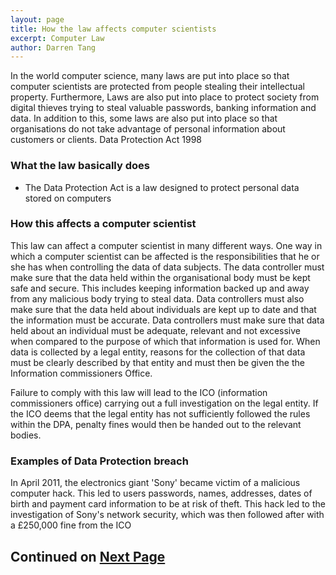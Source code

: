 ```yaml
---
layout: page
title: How the law affects computer scientists
excerpt: Computer Law
author: Darren Tang
---
```


In the world computer science, many laws are put into place so that computer scientists are protected from people stealing their intellectual property. Furthermore, Laws are also put into place to protect society from digital thieves trying to steal valuable passwords, banking information and data. In addition to this, some laws are also put into place so that organisations do not take advantage of personal information about customers or clients.
Data Protection Act 1998

### What the law basically does

* The Data Protection Act is a law designed to protect personal data stored on computers 


### How this affects a computer scientist

This law can affect a computer scientist in many different ways. One way in which a computer scientist can be affected is the responsibilities that he or she has when controlling the data of data subjects. The data controller must make sure that the data held within the organisational body must be kept safe and secure. This includes keeping information backed up and away from any malicious body trying to steal data. Data controllers must also make sure that the data held about individuals are kept up to date and that the information must be accurate. Data controllers must make sure that data held about an individual must be adequate, relevant and not excessive when compared to the purpose of which that information is used for. When data is collected by a legal entity, reasons for the collection of that data must be clearly described by that entity and must then be given the the Information commissioners Office.

Failure to comply with this law will lead to the ICO (information commissioners office) carrying out a full investigation on the legal entity. If the ICO deems that the legal entity has not sufficiently followed the rules within the DPA, penalty fines would then be handed out to the relevant bodies.

### Examples of Data Protection breach

In April 2011, the electronics giant 'Sony' became victim of a malicious computer hack. This led to users passwords, names, addresses, dates of birth and payment card information to be at risk of theft. This hack led to the investigation of Sony's network security, which was then followed after with a £250,000 fine from the ICO

## Continued on [Next Page]({{site.baseurl}}/computer-law-2.html)
